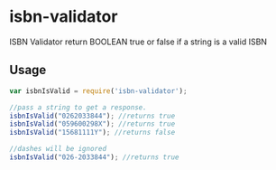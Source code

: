 # isbn-validator
ISBN Validator return BOOLEAN true or false if a string is a valid ISBN

## Usage
``` js
var isbnIsValid = require('isbn-validator');

//pass a string to get a response.
isbnIsValid("0262033844"); //returns true
isbnIsValid("059600298X"); //returns true
isbnIsValid("15681111Y"); //returns false

//dashes will be ignored
isbnIsValid("026-2033844"); //returns true
```
